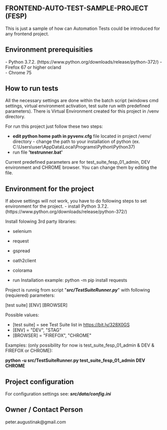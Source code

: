 <h2>FRONTEND-AUTO-TEST-SAMPLE-PROJECT (FESP)</h2>
<p>This is just a sample of how can Automation Tests could be introduced for any frontend project.</p>

<h2>Environment prerequisities</h2>
- Python 3.7.2. (https://www.python.org/downloads/release/python-372/)
- Firefox 67 or higher or/and<br/>
- Chrome 75

<h2>How to run tests</h2>
<p>All the necessary settings are done within the batch script (windows cmd settings, virtual environment activation,
test suite run with predefined parameters). There is Virtual Environment created for this project in /venv directory.
</p>

For run this project just follow these two steps:
- <b>edit python home path in pyvenv.cfg</b> file located in project /venv/ directory - change the path to your installation of python
(ex. C:\Users\user\AppData\Local\Programs\Python\Python37)
- run file <b>'testrunner.bat'</b>

<p>Current predefined parameters are for test_suite_fesp_01_admin, DEV environment and CHROME browser.
You can change them by editing the file.</p> 

<h2>Environment for the project</h2>
If above settings will not work, you have to do following steps to set environment for the project.
- install Python 3.7.2. (https://www.python.org/downloads/release/python-372/)
 
Install folowing 3rd party libraries:
- selenium<br/>
- request<br/>
- gspread<br/>
- oath2client<br/>
- colorama

- run 
Installation example:
python -m pip install requests

Project is runnig from script "<b><i>src/TestSuiteRunner.py</i></b>" with following (requiered) parameters:

[test suite] [ENV] [BROWSER]

Possible values:
- [test suite] = see Test Suite list in https://bit.ly/328X0GS
- [ENV] = "DEV", "STAG"
- [BROWSER] = "FIREFOX", "CHROME"

Examples: (only possibility for now is test_suite_fesp_01_admin & DEV & FIREFOX or CHROME):

<b>python -u src/TestSuiteRunner.py test_suite_fesp_01_admin DEV CHROME</b>

<h2>Project configuration</h2>
For configuration settings see:
<b><i>src/data/config.ini</i></b>

<h2>Owner / Contact Person</h2>
peter.augustinak@gmail.com
